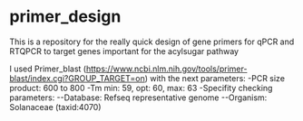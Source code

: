 # primer_design
This is a repository for the really quick design of gene primers for qPCR and RTQPCR to target genes important for the acylsugar pathway

I used Primer_blast (https://www.ncbi.nlm.nih.gov/tools/primer-blast/index.cgi?GROUP_TARGET=on) with the next parameters:
-PCR size product: 600 to 800
-Tm min: 59, opt: 60, max: 63
-Specifity checking parameters: 
--Database: Refseq representative genome
--Organism: Solanaceae (taxid:4070)
